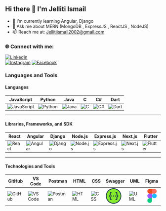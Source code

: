 ## Hi there 👋 I'm Jelliti Ismail



- 🌱 I’m currently learning Angular, Django
- 💬 Ask me about MERN (MongoDB , ExpressJS , ReactJS , NodeJS)
- 📫 Reach me at: Jellitiismail2002@gmail.com

### 🌐 Connect with me:

[![LinkedIn](https://img.shields.io/badge/LinkedIn-%230077B5.svg?style=for-the-badge&logo=linkedin&logoColor=white)](https://www.linkedin.com/in/jelliti-ismail-151a062a6/)  
[![Instagram](https://img.shields.io/badge/Instagram-%23E4405F.svg?style=for-the-badge&logo=instagram&logoColor=white)](https://www.instagram.com/jelliti__ismail/)
[![Facebook](https://img.shields.io/badge/Facebook-%231877F2.svg?style=for-the-badge&logo=facebook&logoColor=white)](https://www.facebook.com/ismaail.jelliti/)
### Languages and Tools

#### Languages  
| JavaScript | Python | Java | C | C# | Dart |  
|------------|--------|------|---|----|------|
| <img src="https://cdn.worldvectorlogo.com/logos/javascript-1.svg" alt="JavaScript" width="50"/> | <img src="https://cdn.worldvectorlogo.com/logos/python-5.svg" alt="Python" width="50"/> | <img src="https://cdn.worldvectorlogo.com/logos/java-14.svg" alt="Java" width="50"/> | <img src="https://cdn.worldvectorlogo.com/logos/c-1.svg" alt="C" width="50"/> | <img src="https://cdn.worldvectorlogo.com/logos/c--4.svg" alt="C#" width="50"/> | <img src="https://cdn.worldvectorlogo.com/logos/dart.svg" alt="Dart" width="50"/> |

---

#### Libraries, Frameworks, and SDK  
| React | Angular | Django | Node.js | Express.js | Next.js | Flutter |
|-------|---------|--------|---------|------------|---------|--------|
| <img src="https://cdn.worldvectorlogo.com/logos/react-2.svg" alt="React" width="50"/> | <img src="https://cdn.worldvectorlogo.com/logos/angular-icon-1.svg" alt="Angular" width="50"/> | <img src="https://cdn.worldvectorlogo.com/logos/django-community.svg" alt="Django" width="50"/> | <img src="https://cdn.worldvectorlogo.com/logos/nodejs-icon.svg" alt="Node.js" width="50"/> | <img src="https://camo.githubusercontent.com/c8e32cac3d0e98a1ca10a605c51bf5ba94c58f3581de5b1f57fbc0ca35196a75/68747470733a2f2f7777772e6661637466632e636f6d2f77702d636f6e74656e742f75706c6f6164732f323032342f30342f657870726573732d6a732e706e67" alt="Express.js" width="50"/> | <img src="https://th.bing.com/th/id/OIP.rcKVwmwg1wZlroN8v1nBeAHaHa?rs=1&pid=ImgDetMain" alt="Next.js" width="50"/> | <img src="https://cdn.worldvectorlogo.com/logos/flutter.svg" alt="Flutter" width="50"/> |

---

#### Technologies and Tools  
| GitHub | VS Code | Postman | HTML | CSS | Swagger | UML | Figma |
|--------|---------|---------|------|-----|---------|-----|-------|
| <img src="https://cdn.worldvectorlogo.com/logos/github-icon-1.svg" alt="GitHub" width="50"/> | <img src="https://cdn.worldvectorlogo.com/logos/visual-studio-code-1.svg" alt="VS Code" width="50"/> | <img src="https://cdn.worldvectorlogo.com/logos/postman.svg" alt="Postman" width="50"/> | <img src="https://cdn.worldvectorlogo.com/logos/html-1.svg" alt="HTML" width="50"/> | <img src="https://cdn.worldvectorlogo.com/logos/css-3.svg" alt="CSS" width="50"/> | <img src="https://github.com/devicons/devicon/blob/master/icons/swagger/swagger-original.svg" alt="Swagger" width="50"/> | <img src="https://camo.githubusercontent.com/e7c1c8eb68067b4e186b1305c23ee6a2b2dc2f1e96a4effd162807e55a8d3e22/68747470733a2f2f75706c6f61642e77696b696d656469612e6f72672f77696b6970656469612f636f6d6d6f6e732f642f64352f554d4c5f6c6f676f2e737667" alt="UML" width="50"/> | <img src="https://github.com/devicons/devicon/blob/master/icons/figma/figma-original.svg" alt="Figma" width="50"/> |
